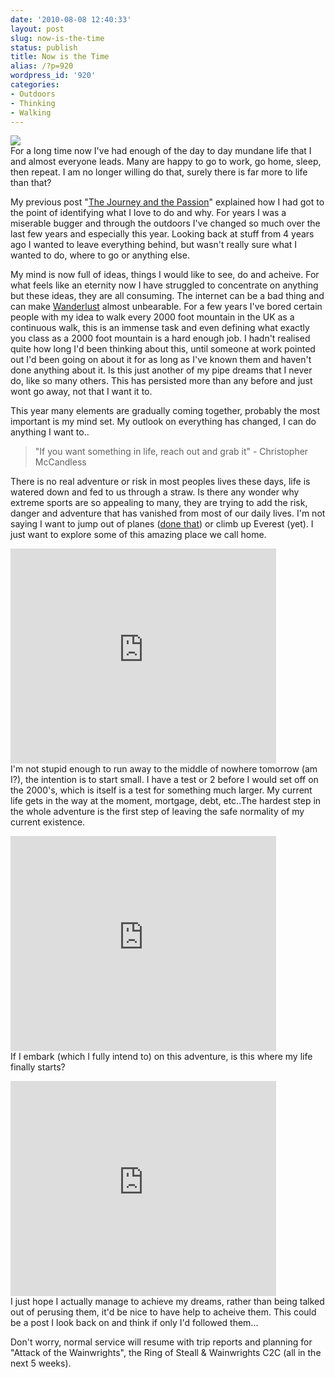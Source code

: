 ```yaml
---
date: '2010-08-08 12:40:33'
layout: post
slug: now-is-the-time
status: publish
title: Now is the Time
alias: /?p=920
wordpress_id: '920'
categories:
- Outdoors
- Thinking
- Walking
---
```


[![](http://lh4.ggpht.com/_mwiBNuCX3e4/TFYB0qNn5sI/AAAAAAAASG0/ctFnLLC6JFg/s400/Buchaille%20Etive%20Mor%20018.JPG)](http://picasaweb.google.com/lh/photo/p4Tr4TVDYST3KeGcr0iLWA?feat=embedwebsite)  
For a long time now I've had enough of the day to day mundane life that I and almost everyone leads. Many are happy to go to work, go home, sleep, then repeat. I am no longer willing do that, surely there is far more to life than that?  

My previous post "[The Journey and the Passion](http://www.stevenhorner.com/?p=899)" explained how I had got to the point of identifying what I love to do and why. For years I was a miserable bugger and through the outdoors I've changed so much over the last few years and especially this year. Looking back at stuff from 4 years ago I wanted to leave everything behind, but wasn't really sure what I wanted to do, where to go or anything else.  

My mind is now full of ideas, things I would like to see, do and acheive. For what feels like an eternity now I have struggled to concentrate on anything but these ideas, they are all consuming. The internet can be a bad thing and can make [Wanderlust](http://en.wikipedia.org/wiki/Wanderlust) almost unbearable. For a few years I've bored certain people with my idea to walk every 2000 foot mountain in the UK as a continuous walk, this is an immense task and even defining what exactly you class as a 2000 foot mountain is a hard enough job. I hadn't realised quite how long I'd been thinking about this, until someone at work pointed out I'd been going on about it for as long as I've known them and haven't done anything about it. Is this just another of my pipe dreams that I never do, like so many others. This has persisted more than any before and just wont go away, not that I want it to.  

This year many elements are gradually coming together, probably the most important is my mind set. My outlook on everything has changed, I can do anything I want to..  

> "If you want something in life, reach out and grab it" - Christopher McCandless  

There is no real adventure or risk in most peoples lives these days, life is watered down and fed to us through a straw. Is there any wonder why extreme sports are so appealing to many, they are trying to add the risk, danger and adventure that has vanished from most of our daily lives. I'm not saying I want to jump out of planes ([done that](http://www.stevenhorner.com/?p=891)) or climb up Everest (yet). I just want to explore some of this amazing place we call home.  

<embed src="http://www.youtube.com/v/p86BPM1GV8M&amp;hl=en_GB&amp;fs=1" type="application/x-shockwave-flash" allowscriptaccess="always" allowfullscreen="true" width="425" height="344"></embed>  
I'm not stupid enough to run away to the middle of nowhere tomorrow (am I?), the intention is to start small. I have a test or 2 before I would set off on the 2000's, which is itself is a test for something much larger. My current life gets in the way at the moment, mortgage, debt, etc..The hardest step in the whole adventure is the first step of leaving the safe normality of my current existence.  

<embed src="http://www.youtube.com/v/Cy6iwP9Ux3A&amp;hl=en_GB&amp;fs=1" type="application/x-shockwave-flash" allowscriptaccess="always" allowfullscreen="true" width="425" height="344"></embed>  
If I embark (which I fully intend to) on this adventure, is this where my life finally starts?  

<embed src="http://www.youtube.com/v/thYL4kGCcFQ&amp;hl=en_GB&amp;fs=1" type="application/x-shockwave-flash" allowscriptaccess="always" allowfullscreen="true" width="425" height="344"></embed>  
I just hope I actually manage to achieve my dreams, rather than being talked out of perusing them, it'd be nice to have help to acheive them. This could be a post I look back on and think if only I'd followed them...  

Don't worry, normal service will resume with trip reports and planning for "Attack of the Wainwrights", the Ring of Steall & Wainwrights C2C (all in the next 5 weeks).
